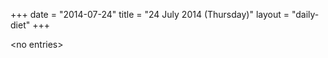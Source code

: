 +++
date = "2014-07-24"
title = "24 July 2014 (Thursday)"
layout = "daily-diet"
+++


\<no entries\>


